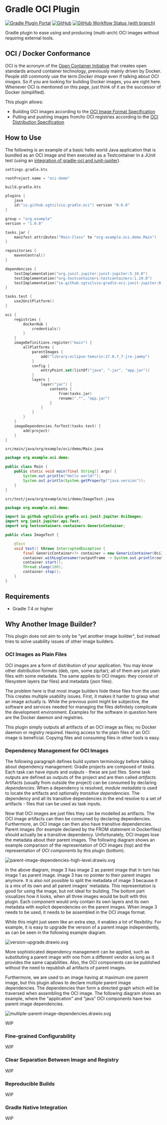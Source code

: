 # Gradle OCI Plugin

[![Gradle Plugin Portal](https://img.shields.io/gradle-plugin-portal/v/io.github.sgtsilvio.gradle.oci?color=brightgreen&style=for-the-badge)](https://plugins.gradle.org/plugin/io.github.sgtsilvio.gradle.oci)
[![GitHub](https://img.shields.io/github/license/sgtsilvio/gradle-oci?color=brightgreen&style=for-the-badge)](LICENSE)
[![GitHub Workflow Status (with branch)](https://img.shields.io/github/actions/workflow/status/sgtsilvio/gradle-oci/check.yml?branch=main&style=for-the-badge)](https://github.com/SgtSilvio/gradle-oci/actions/workflows/check.yml?query=branch%3Amain)

Gradle plugin to ease using and producing (multi-arch) OCI images without requiring external tools.

## OCI / Docker Conformance

OCI is the acronym of the [Open Container Initiative](https://github.com/opencontainers) that creates open standards around container technology, previously mainly driven by Docker.
People still commonly use the term _Docker image_ even if talking about _OCI images_.
So if you are looking for building Docker images, you are right here.
Whenever OCI is mentioned on this page, just think of it as the successor of Docker (simplified).

This plugin allows:
- Building OCI images according to the [OCI Image Format Specification](https://github.com/opencontainers/image-spec)
- Pulling and pushing images from/to OCI registries according to the [OCI Distribution Specification](https://github.com/opencontainers/distribution-spec)

## How to Use

The following is an example of a basic hello world Java application that is bundled as an OCI image and then executed as a Testcontainer in a JUnit test (using an [integration of gradle-oci and junit-jupiter](https://github.com/SgtSilvio/gradle-oci-junit-jupiter)).

`settings.gradle.kts`

```kotlin
rootProject.name = "oci-demo"
```

`build.gradle.kts`

```kotlin
plugins {
    java
    id("io.github.sgtsilvio.gradle.oci") version "0.6.0"
}

group = "org.example"
version = "1.0.0"

tasks.jar {
    manifest.attributes("Main-Class" to "org.example.oci.demo.Main")
}

repositories {
    mavenCentral()
}

dependencies {
    testImplementation("org.junit.jupiter:junit-jupiter:5.10.0")
    testImplementation("org.testcontainers:testcontainers:1.19.0")
    testImplementation("io.github.sgtsilvio:gradle-oci-junit-jupiter:0.1.0")
}

tasks.test {
    useJUnitPlatform()
}

oci {
    registries {
        dockerHub {
            credentials()
        }
    }
    imageDefinitions.register("main") {
        allPlatforms {
            parentImages {
                add("library:eclipse-temurin:17.0.7_7-jre-jammy")
            }
            config {
                entryPoint.set(listOf("java", "-jar", "app.jar"))
            }
            layers {
                layer("jar") {
                    contents {
                        from(tasks.jar)
                        rename(".*", "app.jar")
                    }
                }
            }
        }
    }
    imageDependencies.forTest(tasks.test) {
        add(project)
    }
}
```

`src/main/java/org/example/oci/demo/Main.java`

```java
package org.example.oci.demo;

public class Main {
    public static void main(final String[] args) {
        System.out.println("Hello world!");
        System.out.println(System.getProperty("java.version"));
    }
}
```

`src/test/java/org/example/oci/demo/ImageTest.java`

```java
package org.example.oci.demo;

import io.github.sgtsilvio.gradle.oci.junit.jupiter.OciImages;
import org.junit.jupiter.api.Test;
import org.testcontainers.containers.GenericContainer;

public class ImageTest {

    @Test
    void test() throws InterruptedException {
        final GenericContainer<?> container = new GenericContainer(OciImages.getImageName("example/oci-demo:1.0.0"));
        container.withLogConsumer(outputFrame -> System.out.println(outputFrame.getUtf8StringWithoutLineEnding()));
        container.start();
        Thread.sleep(100);
        container.stop();
    }
}
```

## Requirements

- Gradle 7.4 or higher

## Why Another Image Builder?

This plugin does not aim to only be "yet another image builder", but instead tries to solve usability issues of other image builders.

### OCI Images as Plain Files

OCI images are a form of distribution of your application.
You may know other distribution formats (deb, rpm, some zip/tar); all of them are just plain files with some metadata.
The same applies to OCI images: they consist of filesystem layers (tar files) and metadata (json files).

The problem here is that most image builders hide these files from the user.
This creates multiple usability issues.
First, it makes it harder to grasp what an image actually is.
While the previous point might be subjective, the software and services needed for managing the files definitely complicate the development environment.
Examples for the software in question here are the Docker daemon and registries.

This plugin simply outputs all artifacts of an OCI image as files; no Docker daemon or registry required.
Having access to the plain files of an OCI image is beneficial.
Copying files and consuming files in other tools is easy.

### Dependency Management for OCI Images

The following paragraph defines build system terminology before talking about dependency management:
Gradle projects are composed of _tasks_.
Each task can have _inputs_ and _outputs_ - these are just files.
Some task outputs are defined as outputs of the project and are then called _artifacts_.
Artifacts (usually from outside the project) can be consumed by declaring _dependencies_.
When a dependency is resolved, _module metadata_ is used to locate the artifacts and optionally _transitive dependencies_.
The dependency and all its transitive dependencies in the end resolve to a set of artifacts - files that can be used as task inputs.

Now that OCI images are just files they can be modelled as artifacts.
The OCI image artifacts can then be consumed by declaring dependencies.
Furthermore, an OCI image can then also have transitive dependencies.
Parent images (for example declared by the FROM statement in Dockerfiles) should actually be a transitive dependency.
Unfortunately, OCI images lose the metadata about their parent images.
The following diagram shows an example comparison of the representation of OCI images (top) and the representation of _OCI components_ by this plugin (bottom).

![parent-image-dependencies-high-level.drawio.svg](docs/images/parent-image-dependencies-high-level.drawio.svg)

In the above diagram, image 3 has image 2 as parent image that in turn has image 1 as parent image.
Image 3 has no pointer to their parent images anymore.
It is also not possible to split the metadata of image 3 because it is a mix of its own and all parent images' metadata.
This representation is good for using the image, but not ideal for building.
The bottom part visualizes how it looks, when all three images would be built with this plugin.
Each component would only contain its own layers and its own metadata with explicit dependencies on the parent images.
When image 3 needs to be used, it needs to be assembled in the OCI image format.

While this might just seem like an extra step, it enables a lot of flexibility.
For example, it is easy to upgrade the version of a parent image independently, as can be seen in the following example diagram.

![version-upgrade.drawio.svg](docs/images/version-upgrade.drawio.svg)

More sophisticated dependency management can be applied, such as substituting a parent image with one from a different vendor as long as it provides the same capabilities.
Also, the OCI components can be published without the need to republish all artifacts of parent images.

Furthermore, we are used to an image having at maximum one parent image, but this plugin allows to declare multiple parent image dependencies.
The dependencies than form a directed graph which will be traversed when assembling the OCI image.
The following diagram shows an example, where the "application" and "java" OCI components have two parent image dependencies.

![multiple-parent-image-dependencies.drawio.svg](docs/images/multiple-parent-image-dependencies.drawio.svg)

WIP

### Fine-grained Configurability

WIP

### Clear Separation Between Image and Registry

WIP

### Reproducible Builds

WIP

### Gradle Native Integration

WIP
